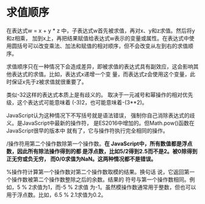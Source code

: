 # 求值顺序

在表达式w = x + y * z 中，子表达式w首先被求值，再对x、y和z求值。然后将y和z相乘， 加到x上，再把结果赋值给表达式w表示的变量或属性。在表达式中使用圆括号可以改变乘法、加法和赋值的相对顺序，但不会改变从左到右的求值顺序。

求值顺序只在一种情况下会造成差异，即被求值的表达式具有副效应，这会影响其他表达式的求值。比如，表达式x递增一个变 量，而表达式z会使用这个变量，此时保证x先于z被求值就很重要了。



类似-32这样的表达式本质上是有歧义的。 取决于一元减号和幂操作的相对优先级，这个表达式可能意味着 (-3)2，也可能意味着-(3**2)。

JavaScript认为这种情况下不写括号就是语法错误， 强制你自己消除表达式的歧义。是JavaScript中最新的操作符， 是ES2016中增加的。但Math.pow()函数在JavaScript很早的版本中 就有了，它与操作符执行完全相同的操作。



/操作符用第二个操作数除第一个操作数。**在 JavaScript中，所有数值都是浮点数，因此所有除法操作得到的都 是浮点数，比如5/2得到2.5而不是2。被0除得到正无穷或负无穷， 而0/0求值为NaN。这两种情况都不是错误。**

%操作符计算第一个操作数对第二个操作数取模的结果。换句话 说，它返回第一个操作数被第二个操作数整除之后的余数。结果的 符号与第一个操作数相同。例如，5 % 2求值为1，而-5 % 2求值 为-1。虽然模操作数通常用于整数，但也可以用于浮点数。比如，6.5 % 2.1求值为0.2。

